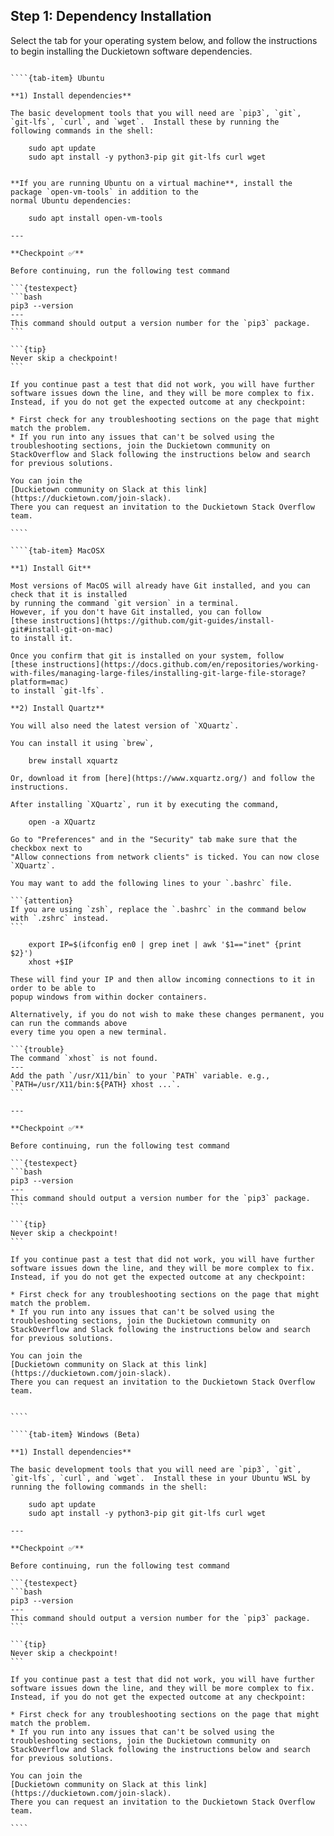 ## Step 1: Dependency Installation

Select the tab for your operating system below, and follow the instructions to begin installing the Duckietown software dependencies.

`````{tab-set}

````{tab-item} Ubuntu

**1) Install dependencies**

The basic development tools that you will need are `pip3`, `git`, `git-lfs`, `curl`, and `wget`.  Install these by running the 
following commands in the shell:

    sudo apt update
    sudo apt install -y python3-pip git git-lfs curl wget


**If you are running Ubuntu on a virtual machine**, install the package `open-vm-tools` in addition to the 
normal Ubuntu dependencies:

    sudo apt install open-vm-tools

---

**Checkpoint ✅**

Before continuing, run the following test command

```{testexpect}
```bash 
pip3 --version
---
This command should output a version number for the `pip3` package.
```

```{tip}
Never skip a checkpoint!
```

If you continue past a test that did not work, you will have further software issues down the line, and they will be more complex to fix. Instead, if you do not get the expected outcome at any checkpoint:

* First check for any troubleshooting sections on the page that might match the problem.
* If you run into any issues that can't be solved using the troubleshooting sections, join the Duckietown community on StackOverflow and Slack following the instructions below and search for previous solutions.

You can join the 
[Duckietown community on Slack at this link](https://duckietown.com/join-slack). 
There you can request an invitation to the Duckietown Stack Overflow team.

````

````{tab-item} MacOSX

**1) Install Git**

Most versions of MacOS will already have Git installed, and you can check that it is installed
by running the command `git version` in a terminal. 
However, if you don't have Git installed, you can follow 
[these instructions](https://github.com/git-guides/install-git#install-git-on-mac) 
to install it.

Once you confirm that git is installed on your system, follow 
[these instructions](https://docs.github.com/en/repositories/working-with-files/managing-large-files/installing-git-large-file-storage?platform=mac)
to install `git-lfs`.

**2) Install Quartz**

You will also need the latest version of `XQuartz`.

You can install it using `brew`,

    brew install xquartz

Or, download it from [here](https://www.xquartz.org/) and follow the instructions.

After installing `XQuartz`, run it by executing the command,

    open -a XQuartz

Go to "Preferences" and in the "Security" tab make sure that the checkbox next to 
"Allow connections from network clients" is ticked. You can now close `XQuartz`.

You may want to add the following lines to your `.bashrc` file.

```{attention}
If you are using `zsh`, replace the `.bashrc` in the command below with `.zshrc` instead.
```

    export IP=$(ifconfig en0 | grep inet | awk '$1=="inet" {print $2}')
    xhost +$IP

These will find your IP and then allow incoming connections to it in order to be able to 
popup windows from within docker containers.

Alternatively, if you do not wish to make these changes permanent, you can run the commands above 
every time you open a new terminal.

```{trouble}
The command `xhost` is not found.
---
Add the path `/usr/X11/bin` to your `PATH` variable. e.g., `PATH=/usr/X11/bin:${PATH} xhost ...`.
```

---

**Checkpoint ✅**

Before continuing, run the following test command

```{testexpect}
```bash 
pip3 --version
---
This command should output a version number for the `pip3` package.
```

```{tip}
Never skip a checkpoint!  
```

If you continue past a test that did not work, you will have further software issues down the line, and they will be more complex to fix. Instead, if you do not get the expected outcome at any checkpoint:

* First check for any troubleshooting sections on the page that might match the problem.
* If you run into any issues that can't be solved using the troubleshooting sections, join the Duckietown community on StackOverflow and Slack following the instructions below and search for previous solutions.

You can join the 
[Duckietown community on Slack at this link](https://duckietown.com/join-slack). 
There you can request an invitation to the Duckietown Stack Overflow team.


````

````{tab-item} Windows (Beta)

**1) Install dependencies**

The basic development tools that you will need are `pip3`, `git`, `git-lfs`, `curl`, and `wget`.  Install these in your Ubuntu WSL by running the following commands in the shell:

    sudo apt update
    sudo apt install -y python3-pip git git-lfs curl wget

---

**Checkpoint ✅**

Before continuing, run the following test command

```{testexpect}
```bash 
pip3 --version
---
This command should output a version number for the `pip3` package.
```

```{tip}
Never skip a checkpoint!
```

If you continue past a test that did not work, you will have further software issues down the line, and they will be more complex to fix. Instead, if you do not get the expected outcome at any checkpoint:

* First check for any troubleshooting sections on the page that might match the problem.
* If you run into any issues that can't be solved using the troubleshooting sections, join the Duckietown community on StackOverflow and Slack following the instructions below and search for previous solutions.

You can join the 
[Duckietown community on Slack at this link](https://duckietown.com/join-slack). 
There you can request an invitation to the Duckietown Stack Overflow team.

````

`````
